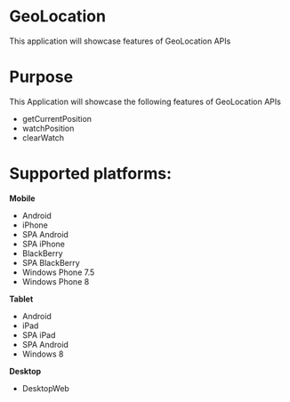 GeoLocation
===========

This application will showcase features of GeoLocation APIs


# Purpose
This Application will showcase the following features of GeoLocation APIs

* getCurrentPosition
* watchPosition
* clearWatch

# Supported platforms:
**Mobile**
 * Android
 * iPhone
 * SPA Android
 * SPA iPhone
 * BlackBerry
 * SPA BlackBerry
 * Windows Phone 7.5
 * Windows Phone 8
 
**Tablet** 
 * Android
 * iPad
 * SPA iPad
 * SPA Android
 * Windows 8
 
**Desktop**
 * DesktopWeb
